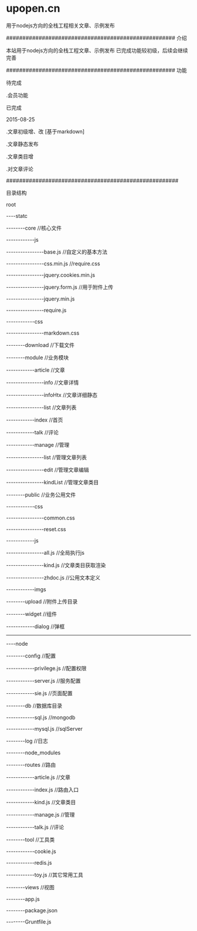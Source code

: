 # upopen.cn
用于nodejs方向的全栈工程相关文章、示例发布

####################################################
介绍

本站用于nodejs方向的全栈工程文章、示例发布
已完成功能较初级，后续会继续完善


####################################################
功能

待完成

.会员功能

已完成

2015-08-25

.文章初级增、改 [基于markdown]

.文章静态发布

.文章类目增

.对文章评论


#####################################################

目录结构

root

----statc

--------core	//核心文件

------------js

----------------base.js	//自定义的基本方法

----------------css.min.js	//require.css

----------------jquery.cookies.min.js

----------------jquery.form.js	//用于附件上传

----------------jquery.min.js

----------------require.js

------------css

----------------markdown.css

--------download	//下载文件

--------module		//业务模块

------------article	//文章

----------------info	//文章详情

----------------infoHtx	//文章详细静态

----------------list	//文章列表

------------index	//首页

------------talk	//评论

------------manage	//管理

----------------list	//管理文章列表

----------------edit	//管理文章编辑

----------------kindList	//管理文章类目

--------public	//业务公用文件

------------css

----------------common.css

----------------reset.css

------------js

----------------all.js	//全局执行js

----------------kind.js	//文章类目获取渲染

----------------zhdoc.js	//公用文本定义

------------imgs

--------upload	//附件上传目录

--------widget	//组件

------------dialog	//弹框

*******************************************************

----node

--------config	//配置

------------privilege.js	//配置权限

------------server.js		//服务配置

------------sie.js			//页面配置

--------db		//数据库目录

------------sql.js			//mongodb

------------mysql.js		//sqlServer

--------log		//日志

--------node_modules		

--------routes	//路由

------------article.js	//文章

------------index.js	//路由入口

------------kind.js		//文章类目

------------manage.js	//管理

------------talk.js		//评论

--------tool	//工具类

------------cookie.js

------------redis.js

------------toy.js		//其它常用工具

--------views	//视图

--------app.js

--------package.json

--------Gruntfile.js
